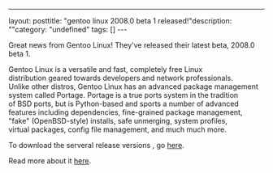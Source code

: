 --- 
layout: posttitle: "gentoo linux 2008.0 beta 1 released!"description: ""category: "undefined" tags: [] --- <p>Great news from Gentoo Linux! They've released their latest beta, 2008.0 beta 1.</p><p>Gentoo Linux is a versatile and fast, completely free Linux<br/>distribution geared towards developers and network professionals.<br/>Unlike other distros, Gentoo Linux has an advanced package management<br/>system called Portage. Portage is a true ports system in the tradition<br/>of BSD ports, but is Python-based and sports a number of advanced<br/>features including dependencies, fine-grained package management,<br/>"fake" (OpenBSD-style) installs, safe unmerging, system profiles,<br/>virtual packages, config file management, and much much more.</p> <p>To download the serveral release versions , go <a href="http://www.gentoo.org/main/en/mirrors.xml">here</a>.</p> <p>Read more about it <a href="http://www.gentoo.org/">here</a>.</p>